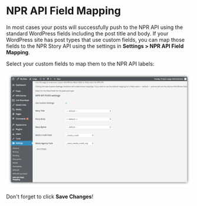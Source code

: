 # NPR API Field Mapping

In most cases your posts will successfully push to the NPR API using the standard WordPress fields including the post title and body. If your WordPress site has post types that use custom fields, you can map those fields to the NPR Story API using the settings in **Settings > NPR API Field Mapping**. 

Select your custom fields to map them to the NPR API labels: 

![NPR API push settings for custom fields](/assets/npr-api-wp-plugin-field-mapping.png)

Don't forget to click **Save Changes**!